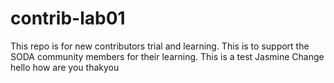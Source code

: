 # contrib-lab01
This repo is for new contributors trial and learning. This is to support the SODA community members for their learning.
This is a test Jasmine
Change
hello how are you
thakyou
